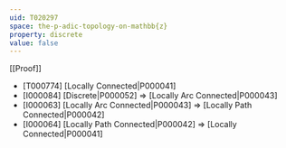```yaml
---
uid: T020297
space: the-p-adic-topology-on-mathbb{z}
property: discrete
value: false
---
```

[[Proof]]

* [T000774] [Locally Connected|P000041]
* [I000084] [Discrete|P000052] => [Locally Arc Connected|P000043]
* [I000063] [Locally Arc Connected|P000043] => [Locally Path Connected|P000042]
* [I000064] [Locally Path Connected|P000042] => [Locally Connected|P000041]

